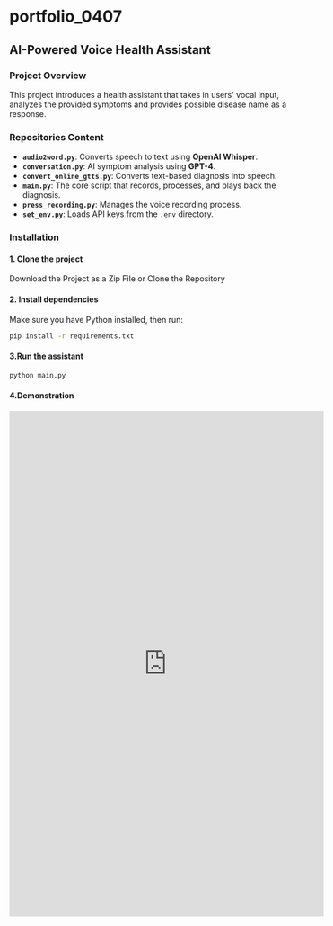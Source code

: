 # portfolio_0407

## AI-Powered Voice Health Assistant

### Project Overview

This project introduces a health assistant that takes in users' vocal input, analyzes the provided symptoms and
provides possible disease name as a response.

### Repositories Content

- **`audio2word.py`**: Converts speech to text using **OpenAI Whisper**.
- **`conversation.py`**: AI symptom analysis using **GPT-4**.
- **`convert_online_gtts.py`**: Converts text-based diagnosis into speech.
- **`main.py`**: The core script that records, processes, and plays back the diagnosis.
- **`press_recording.py`**: Manages the voice recording process.
- **`set_env.py`**: Loads API keys from the `.env` directory.

### Installation

#### 1. Clone the project

Download the Project as a Zip File or Clone the Repository

#### 2. Install dependencies

Make sure you have Python installed, then run:

```bash
pip install -r requirements.txt
```

#### 3.Run the assistant

```bash
python main.py
```

#### 4.Demonstration

<iframe width="560" height="900" src="https://youtube.com/shorts/QII601ZcQsI?si=EKy2OmWqfJtR0BHy" frameborder="0" allowfullscreen></iframe>
